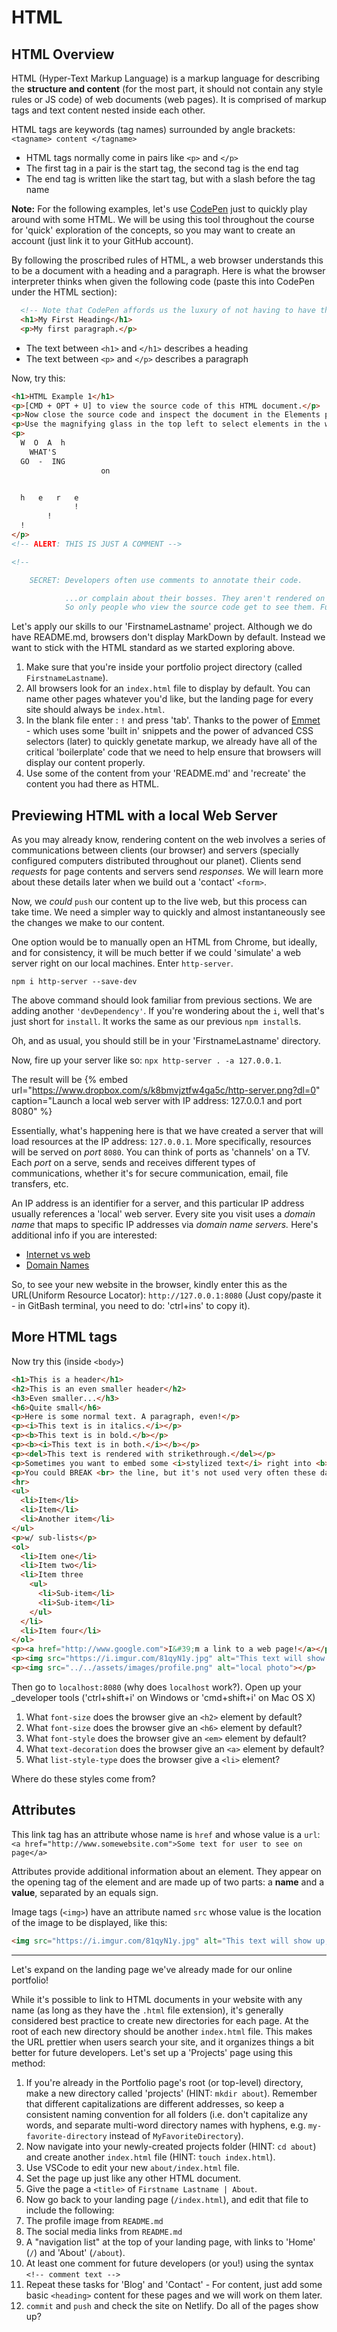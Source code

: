 # HTML

## HTML Overview

HTML (Hyper-Text Markup Language) is a markup language for describing the **structure and content** (for the most part, it should not contain any style rules or JS code) of web documents (web pages). It is comprised of markup tags and text content nested inside each other.

HTML tags are keywords (tag names) surrounded by angle brackets: `<tagname> content </tagname>`

- HTML tags normally come in pairs like `<p>` and `</p>`
- The first tag in a pair is the start tag, the second tag is the end tag
- The end tag is written like the start tag, but with a slash before the tag name

**Note:** For the following examples, let's use [CodePen](codepen.io) just to quickly play around with some HTML. We will be using this tool throughout the course for 'quick' exploration of the concepts, so you may want to create an account (just link it to your GitHub account).

By following the proscribed rules of HTML, a web browser understands this to be a document with a heading and a paragraph. Here is what the browser interpreter thinks when given the following code (paste this into CodePen under the HTML section):

```html
  <!-- Note that CodePen affords us the luxury of not having to have the 'boilerplate' `<head>` stuff or even `<body>` tags. We can focus exclusively on tags themselves. When we build 'real' pages in VS Code, this is not the case, but we have a neat trick that we can use there too so that we don't have to worry too much. -->
  <h1>My First Heading</h1>
  <p>My first paragraph.</p>
```

- The text between `<h1>` and `</h1>` describes a heading
- The text between `<p>` and `</p>` describes a paragraph

Now, try this:

```html
<h1>HTML Example 1</h1>
<p>[CMD + OPT + U] to view the source code of this HTML document.</p>
<p>Now close the source code and inspect the document in the Elements panel of your Chrome Developer Tools [CMD + OPT + I] instead</p>
<p>Use the magnifying glass in the top left to select elements in the window area.</p>
<p>
  W  O  A  h
    WHAT'S
  GO  -  ING
                    on


  h   e   r   e
              !
        !
  !
</p>
<!-- ALERT: THIS IS JUST A COMMENT -->

<!--

    SECRET: Developers often use comments to annotate their code.

            ...or complain about their bosses. They aren't rendered on the page.
            So only people who view the source code get to see them. Fun! -->

```

Let's apply our skills to our 'FirstnameLastname' project. Although we do have README.md, browsers don't display MarkDown by default. Instead we want to stick with the HTML standard as we started exploring above.

1. Make sure that you're inside your portfolio project directory (called `FirstnameLastname`).
2. All browsers look for an `index.html` file to display by default. You can name other pages whatever you'd like, but the landing page for every site should always be `index.html`.
3. In the blank file enter : `!` and press 'tab'. Thanks to the power of [Emmet](emmet.io) - which uses some 'built in' snippets and the power of advanced CSS selectors (later) to quickly genetate markup, we already have all of the critical 'boilerplate' code that we need to help ensure that browsers will display our content properly.
4. Use some of the content from your 'README.md' and 'recreate' the content you had there as HTML.

## Previewing HTML with a local Web Server

As you may already know, rendering content on the web involves a series of communications between clients (our browser) and servers (specially configured computers distributed throughout our planet). Clients send _requests_ for page contents and servers send _responses._ We will learn more about these details later when we build out a 'contact' `<form>`.

Now, we _could_ `push` our content up to the live web, but this process can take time. We need a simpler way to quickly and almost instantaneously see the changes we make to our content.

One option would be to manually open an HTML from Chrome, but ideally, and for consistency, it will be much better if we could 'simulate' a web server right on our local machines. Enter `http-server`.

`npm i http-server --save-dev`

The above command should look familiar from previous sections. We are adding another `'devDependency'`. If you're wondering about the `i`, well that's just short for `install`. It works the same as our previous `npm install`s.

Oh, and as usual, you should still be in your 'FirstnameLastname' directory.

Now, fire up your server like so: `npx http-server . -a 127.0.0.1`.

The result will be {% embed url="https://www.dropbox.com/s/k8bmvjztfw4ga5c/http-server.png?dl=0" caption="Launch a local web server with IP address: 127.0.0.1 and port 8080" %}

Essentially, what's happening here is that we have created a server that will load resources at the IP address: `127.0.0.1`. More specifically, resources will be served on _port_ `8080`. You can think of ports as 'channels' on a TV. Each _port_ on a serve, sends and receives different types of communications, whether it's for secure communication, email, file transfers, etc.

An IP address is an identifier for a server, and this particular IP address usually references a 'local' web server. Every site you visit uses a _domain name_ that maps to specific IP addresses via _domain name servers._ Here's additional info if you are interested:

  - [Internet vs web](https://developer.mozilla.org/en-US/docs/Learn/Common_questions/How_does_the_Internet_work#Internet_and_the_web)
  - [Domain Names](https://developer.mozilla.org/en-US/docs/Learn/Common_questions/What_is_a_domain_name)

So, to see your new website in the browser, kindly enter this as the URL(Uniform Resource Locator): `http://127.0.0.1:8080` (Just copy/paste it - in GitBash terminal, you need to do: 'ctrl+ins' to copy it).

## More HTML tags

Now try this (inside `<body>`)

```html
<h1>This is a header</h1>
<h2>This is an even smaller header</h2>
<h3>Even smaller...</h3>
<h6>Quite small</h6>
<p>Here is some normal text. A paragraph, even!</p>
<p><i>This text is in italics.</i></p>
<p><b>This text is in bold.</b></p>
<p><b><i>This text is in both.</i></b></p>
<p><del>This text is rendered with strikethrough.</del></p>
<p>Sometimes you want to embed some <i>stylized text</i> right into <b>your paragraph.</b> Pretty cool, right!</p>
<p>You could BREAK <br> the line, but it's not used very often these days.</p>
<hr>
<ul>
  <li>Item</li>
  <li>Item</li>
  <li>Another item</li>
</ul>
<p>w/ sub-lists</p>
<ol>
  <li>Item one</li>
  <li>Item two</li>
  <li>Item three
    <ul>
      <li>Sub-item</li>
      <li>Sub-item</li>
    </ul>
  </li>
  <li>Item four</li>
</ol>
<p><a href="http://www.google.com">I&#39;m a link to a web page!</a></p>
<p><img src="https://i.imgur.com/81qyN1y.jpg" alt="This text will show up, only if the image doesn't (also good for screen readers)"></p>
<p><img src="../../assets/images/profile.png" alt="local photo"></p>
```

Then go to `localhost:8080` (why does `localhost` work?). Open up your _developer tools ('ctrl+shift+i' on Windows or 'cmd+shift+i' on Mac OS X)

1. What `font-size` does the browser give an `<h2>` element by default?
2. What `font-size` does the browser give an `<h6>` element by default?
3. What `font-style` does the browser give an `<em>` element by default?
4. What `text-decoration` does the browser give an `<a>` element by default?
5. What `list-style-type` does the browser give a `<li>` element?

Where do these styles come from?

## Attributes

This link tag has an attribute whose name is `href` and whose value is a `url`:
`<a href="http://www.somewebsite.com">Some text for user to see on page</a>`

Attributes provide additional information about an element. They appear on the opening tag of the element and are made up of two parts: a **name** and a **value**, separated by an equals sign.

Image tags (`<img>`) have an attribute named `src` whose value is the location of the image to be displayed, like this:

```html
<img src="https://i.imgur.com/81qyN1y.jpg" alt="This text will show up, only if the image doesn't (also good for screen readers)">
```

---

Let's expand on the landing page we've already made for our online portfolio!

While it's possible to link to HTML documents in your website with any name (as long as they have the `.html` file extension), it's generally considered best practice to create new directories for each page. At the root of each new directory should be another `index.html` file. This makes the URL prettier when users search your site, and it organizes things a bit better for future developers. Let's set up a 'Projects' page using this method:

1. If you're already in the Portfolio page's root (or top-level) directory, make a new directory called 'projects' (HINT: `mkdir about`). Remember that different capitalizations are different addresses, so keep a consistent naming convention for all folders (i.e. don't capitalize any words, and separate multi-word directory names with hyphens, e.g. `my-favorite-directory` instead of `MyFavoriteDirectory`).
2. Now navigate into your newly-created projects folder (HINT: `cd about`) and create another `index.html` file (HINT: `touch index.html`).
3. Use VSCode to edit your new `about/index.html` file.
4. Set the page up just like any other HTML document.
5. Give the page a `<title>` of `Firstname Lastname | About`.
6. Now go back to your landing page (`/index.html`), and edit that file to include the following:
7. The profile image from `README.md`
8. The social media links from `README.md`
9. A "navigation list" at the top of your landing page, with links to 'Home' (`/`) and 'About' (`/about`).
10. At least one comment for future developers (or you!) using the syntax `<!-- comment text -->`
11. Repeat these tasks for 'Blog' and 'Contact' - For content, just add some basic `<heading>` content for these pages and we will work on them later.
12. `commit` and `push` and check the site on Netlify. Do all of the pages show up?
